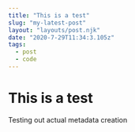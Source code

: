 ```yaml
---
title: "This is a test"
slug: "my-latest-post"
layout: "layouts/post.njk"
date: "2020-7-29T11:34:3.105z"
tags:
  - post
  - code
---
```


# This is a test

Testing out actual metadata creation